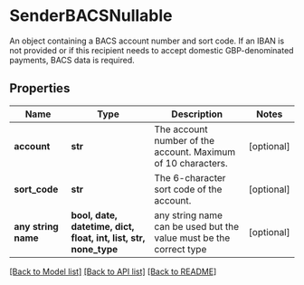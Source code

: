 # SenderBACSNullable

An object containing a BACS account number and sort code. If an IBAN is not provided or if this recipient needs to accept domestic GBP-denominated payments, BACS data is required.

## Properties
Name | Type | Description | Notes
------------ | ------------- | ------------- | -------------
**account** | **str** | The account number of the account. Maximum of 10 characters. | [optional] 
**sort_code** | **str** | The 6-character sort code of the account. | [optional] 
**any string name** | **bool, date, datetime, dict, float, int, list, str, none_type** | any string name can be used but the value must be the correct type | [optional]

[[Back to Model list]](../README.md#documentation-for-models) [[Back to API list]](../README.md#documentation-for-api-endpoints) [[Back to README]](../README.md)


